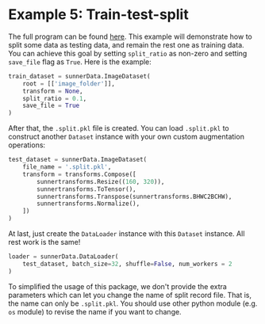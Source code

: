 # Example 5: Train-test-split

The full program can be found [here](https://github.com/SunnerLi/Torchvision_sunner/blob/master/example/simple_split_example.py). This example will demonstrate how to split some data as testing data, and remain the rest one as training data. You can achieve this goal by setting ``split_ratio`` as non-zero and setting ``save_file`` flag as ``True``. Here is the example:
```python
train_dataset = sunnerData.ImageDataset(
    root = [['image_folder']], 
    transform = None, 
    split_ratio = 0.1, 
    save_file = True
)
```

After that, the ``.split.pkl`` file is created. You can load ``.split.pkl`` to construct another ``Dataset`` instance with your own custom augmentation operations:
```python
test_dataset = sunnerData.ImageDataset(
    file_name = '.split.pkl',
    transform = transforms.Compose([
        sunnertransforms.Resize((160, 320)),
        sunnertransforms.ToTensor(),
        sunnertransforms.Transpose(sunnertransforms.BHWC2BCHW),
        sunnertransforms.Normalize(),
    ])
)
```

At last, just create the ``DataLoader`` instance with this ``Dataset`` instance. All rest work is the same!
```python
loader = sunnerData.DataLoader(
    test_dataset, batch_size=32, shuffle=False, num_workers = 2
)
```

To simplified the usage of this package, we don't provide the extra parameters which can let you change the name of split record file. That is, the name can only be ``.split.pkl``. You should use other python module (e.g. ``os`` module) to revise the name if you want to change. 